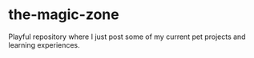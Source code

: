 # the-magic-zone
Playful repository where I just post some of my current pet projects and learning experiences.
